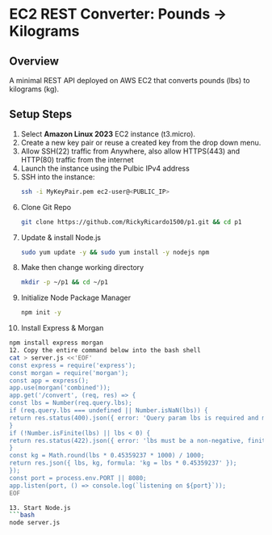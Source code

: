 # EC2 REST Converter: Pounds → Kilograms

## Overview
A minimal REST API deployed on AWS EC2 that converts pounds (lbs) to kilograms (kg).

## Setup Steps
1. Select **Amazon Linux 2023** EC2 instance (t3.micro).
2. Create a new key pair or reuse a created key from the drop down menu.
3. Allow SSH(22) traffic from Anywhere, also allow HTTPS(443) and HTTP(80) traffic from the internet
4. Launch the instance using the Pulbic IPv4 address
5. SSH into the instance:
   ```bash
   ssh -i MyKeyPair.pem ec2-user@<PUBLIC_IP>
6. Clone Git Repo
   ```bash
   git clone https://github.com/RickyRicardo1500/p1.git && cd p1
7. Update & install Node.js
   ```bash
   sudo yum update -y && sudo yum install -y nodejs npm
8. Make then change working directory
   ```bash
   mkdir -p ~/p1 && cd ~/p1
9. Initialize Node Package Manager
   ```bash
   npm init -y
10. Install Express & Morgan
   ```bash
   npm install express morgan
12. Copy the entire command below into the bash shell
   cat > server.js <<'EOF'
   const express = require('express');
   const morgan = require('morgan');
   const app = express();
   app.use(morgan('combined'));
   app.get('/convert', (req, res) => {
   const lbs = Number(req.query.lbs);
   if (req.query.lbs === undefined || Number.isNaN(lbs)) {
   return res.status(400).json({ error: 'Query param lbs is required and must be a number' });
   }
   if (!Number.isFinite(lbs) || lbs < 0) {
   return res.status(422).json({ error: 'lbs must be a non-negative, finite number' });
   }
   const kg = Math.round(lbs * 0.45359237 * 1000) / 1000;
   return res.json({ lbs, kg, formula: 'kg = lbs * 0.45359237' });
   });
   const port = process.env.PORT || 8080;
   app.listen(port, () => console.log(`listening on ${port}`));
   EOF

13. Start Node.js
   ```bash
   node server.js


   


